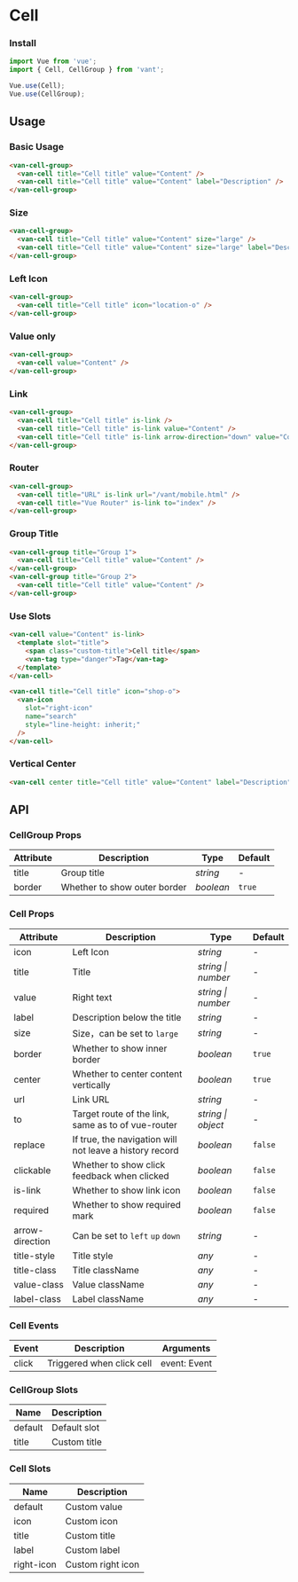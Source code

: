 # Cell

### Install

```js
import Vue from 'vue';
import { Cell, CellGroup } from 'vant';

Vue.use(Cell);
Vue.use(CellGroup);
```

## Usage

### Basic Usage

```html
<van-cell-group>
  <van-cell title="Cell title" value="Content" />
  <van-cell title="Cell title" value="Content" label="Description" />
</van-cell-group>
```

### Size

```html
<van-cell-group>
  <van-cell title="Cell title" value="Content" size="large" />
  <van-cell title="Cell title" value="Content" size="large" label="Description" />
</van-cell-group>
```

### Left Icon

```html
<van-cell-group>
  <van-cell title="Cell title" icon="location-o" />
</van-cell-group>
```

### Value only

```html
<van-cell-group>
  <van-cell value="Content" />
</van-cell-group>
```

### Link

```html
<van-cell-group>
  <van-cell title="Cell title" is-link />
  <van-cell title="Cell title" is-link value="Content" />
  <van-cell title="Cell title" is-link arrow-direction="down" value="Content" />
</van-cell-group>
```

### Router

```html
<van-cell-group>
  <van-cell title="URL" is-link url="/vant/mobile.html" />
  <van-cell title="Vue Router" is-link to="index" />
</van-cell-group>
```

### Group Title

```html
<van-cell-group title="Group 1">
  <van-cell title="Cell title" value="Content" />
</van-cell-group>
<van-cell-group title="Group 2">
  <van-cell title="Cell title" value="Content" />
</van-cell-group>
```

### Use Slots

```html
<van-cell value="Content" is-link>
  <template slot="title">
    <span class="custom-title">Cell title</span>
    <van-tag type="danger">Tag</van-tag>
  </template>
</van-cell>

<van-cell title="Cell title" icon="shop-o">
  <van-icon
    slot="right-icon"
    name="search"
    style="line-height: inherit;"
  />
</van-cell>
```

### Vertical Center

```html
<van-cell center title="Cell title" value="Content" label="Description" />
```

## API

### CellGroup Props

| Attribute | Description | Type | Default |
|------|------|------|------|
| title | Group title | *string* | - |
| border | Whether to show outer border | *boolean* | `true` |

### Cell Props

| Attribute | Description | Type | Default |
|------|------|------|------|
| icon | Left Icon | *string* | - |
| title | Title | *string \| number* | - |
| value | Right text | *string \| number* | - |
| label | Description below the title | *string* | - |
| size | Size，can be set to `large` | *string* | - |
| border | Whether to show inner border | *boolean* | `true` |
| center | Whether to center content vertically | *boolean* | `true` |
| url | Link URL | *string* | - |
| to | Target route of the link, same as to of vue-router | *string \| object* | - |
| replace | If true, the navigation will not leave a history record | *boolean* | `false` |
| clickable | Whether to show click feedback when clicked | *boolean* | `false` |
| is-link | Whether to show link icon | *boolean* | `false` |
| required | Whether to show required mark | *boolean* | `false` |
| arrow-direction | Can be set to `left` `up` `down` | *string* | - |
| title-style | Title style | *any* | - |
| title-class | Title className | *any* | - |
| value-class | Value className | *any* | - |
| label-class | Label className | *any* | - |

### Cell Events

| Event | Description | Arguments |
|------|------|------|
| click | Triggered when click cell | event: Event |

### CellGroup Slots

| Name | Description |
|------|------|
| default | Default slot |
| title | Custom title |

### Cell Slots

| Name | Description |
|------|------|
| default | Custom value |
| icon | Custom icon |
| title | Custom title |
| label | Custom label |
| right-icon | Custom right icon |
